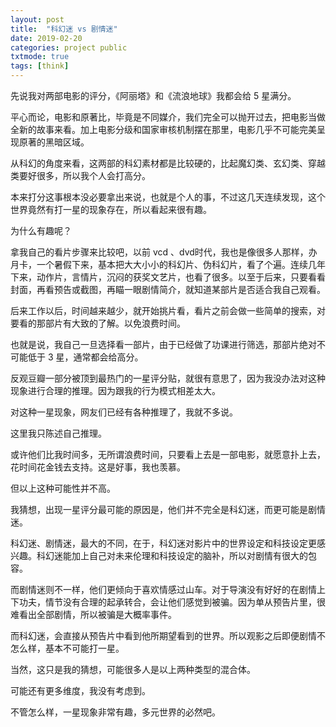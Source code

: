 ```yaml
---
layout: post
title:  "科幻迷 vs 剧情迷"
date: 2019-02-20
categories: project public
txtmode: true
tags: [think]
---
```



先说我对两部电影的评分，《阿丽塔》和《流浪地球》我都会给 5 星满分。


平心而论，电影和原著比，毕竟是不同媒介，我们完全可以抛开过去，把电影当做全新的故事来看。加上电影分级和国家审核机制摆在那里，电影几乎不可能完美呈现原著的黑暗区域。


从科幻的角度来看，这两部的科幻素材都是比较硬的，比起魔幻类、玄幻类、穿越类要好很多，所以我个人会打高分。


本来打分这事根本没必要拿出来说，也就是个人的事，不过这几天连续发现，这个世界竟然有打一星的现象存在，所以看起来很有趣。


为什么有趣呢？ 


拿我自己的看片步骤来比较吧，以前 vcd 、dvd时代，我也是像很多人那样，办月卡，一个暑假下来，基本把大大小小的科幻片、伪科幻片，看了个遍。连续几年下来，动作片，言情片，沉闷的获奖文艺片，也看了很多。以至于后来，只要看看封面，再看预告或截图，再瞄一眼剧情简介，就知道某部片是否适合我自己观看。


后来工作以后，时间越来越少，就开始挑片看，看片之前会做一些简单的搜索，对要看的那部片有大致的了解。以免浪费时间。


也就是说，我自己一旦选择看一部片，由于已经做了功课进行筛选，那部片绝对不可能低于 3 星，通常都会给高分。


反观豆瓣一部分被顶到最热门的一星评分贴，就很有意思了，因为我没办法对这种现象进行合理的推理。因为跟我的行为模式相差太大。


对这种一星现象，网友们已经有各种推理了，我就不多说。


这里我只陈述自己推理。


或许他们比我时间多，无所谓浪费时间，只要看上去是一部电影，就愿意扑上去，花时间花金钱去支持。这是好事，我也羡慕。


但以上这种可能性并不高。


我猜想，出现一星评分最可能的原因是，他们并不完全是科幻迷，而更可能是剧情迷。


科幻迷、剧情迷，最大的不同，在于，科幻迷对影片中的世界设定和科技设定更感兴趣。科幻迷能加上自己对未来伦理和科技设定的脑补，所以对剧情有很大的包容。


而剧情迷则不一样，他们更倾向于喜欢情感过山车。对于导演没有好好的在剧情上下功夫，情节没有合理的起承转合，会让他们感觉到被骗。因为单从预告片里，很难看出全部剧情，所以被骗是大概率事件。


而科幻迷，会直接从预告片中看到他所期望看到的世界。所以观影之后即便剧情不怎么样，基本不可能打一星。


当然，这只是我的猜想，可能很多人是以上两种类型的混合体。


可能还有更多维度，我没有考虑到。


不管怎么样，一星现象非常有趣，多元世界的必然吧。